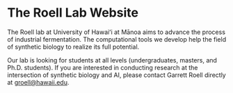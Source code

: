 # The Roell Lab Website
The Roell lab at University of Hawaiʻi at Mānoa aims to advance the process of industrial fermentation. The computational tools we develop help the field of synthetic biology to realize its full potential.

Our lab is looking for students at all levels (undergraduates, masters, and Ph.D. students). If you are interested in conducting research at the intersection of synthetic biology and AI, please contact Garrett Roell directly at [groell@hawaii.edu](groell@hawaii.edu).
